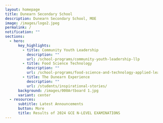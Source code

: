 ```yaml
---
layout: homepage
title: Dunearn Secondary School
description: Dunearn Secondary School, MOE
image: /images/logo2.jpeg
permalink: /
notification: ""
sections:
  - hero:
      key_highlights:
        - title: Community Youth Leadership
          description: ""
          url: /school-programs/community-youth-leadership-llp
        - title: Food Science Technology
          description: ""
          url: /school-programs/food-science-and-technology-applied-learning-programme-alp
        - title: The Dunearn Experience
          description: ""
          url: /students/inspirational-stories/
      background: /images/000Artboard 1.jpg
      variant: center
  - resources:
      subtitle: Latest Announcements
      button: More
      title: Results of 2024 GCE N-LEVEL EXAMINATIONS
---
```

